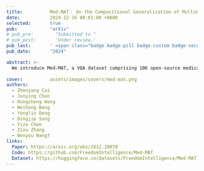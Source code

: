 ```yaml
---
title:          Med-MAT： On the Compositional Generalization of Multimodal LLMs for Medical Imaging
date:           2024-12-16 00:01:00 +0800
selected:       true
pub:            "arXiv"
# pub_pre:        "Submitted to "
# pub_post:       'Under review.'
pub_last:       ' <span class="badge badge-pill badge-custom badge-secondary">Conference</span>'
pub_date:       "2024"

abstract: >-
  We introduce Med-MAT, a VQA dataset comprising 106 open-source medical datasets designed to advance generalization experiments and support the training of powerful medical multimodal large language models (MLLMs). This dataset highlights Compositional Generalization (CG) as a key mechanism, enabling MLLMs to better understand unseen images and achieve more data-efficient training.
  
cover:          assets/images/covers/med-mat.png
authors:
  - Zhenyang Cai
  - Junying Chen
  - Rongsheng Wang
  - Weihong Wang
  - Yonglin Deng
  - Dingjie Song
  - Yize Chen
  - Zixu Zhang
  - Benyou Wang†
links:
  Paper: https://arxiv.org/abs/2412.20070
  Code: https://github.com/FreedomIntelligence/Med-MAT
  Dataset: https://huggingface.co/datasets/FreedomIntelligence/Med-MAT
---
```

